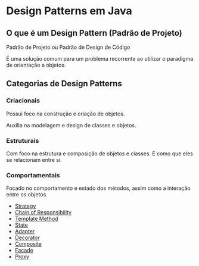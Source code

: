 # Design Patterns em Java


## O que é um Design Pattern (Padrão de Projeto)

Padrão de Projeto ou Padrão de Design de Código

É uma solução comum para um problema recorrente ao utilizar o paradigma de orientação a objetos.


## Categorias de Design Patterns


### Criacionais

Possui foco na construção e criação de objetos.

Auxilia na modelagem e design de classes e objetos.


### Estruturais

Com foco na estrutura e composição de objetos e classes. E como que eles se relacionam entre si.


### Comportamentais

Focado no comportamento e estado dos métodos, assim como a interação entre os objetos.

- [Strategy](strategy.md)
- [Chain of Responsibility](chain-of-responsibility.md)
- [Template Method](template-method.md)
- [State](state.md)
- [Adapter](adapter.md)
- [Decorator](decorator.md)
- [Composite](composite.md)
- [Facade](facade.md)
- [Proxy](proxy.md)
